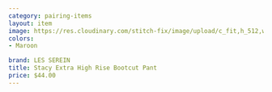 ```yaml
---
category: pairing-items
layout: item
image: https://res.cloudinary.com/stitch-fix/image/upload/c_fit,h_512,w_512/v1678782391/jhlheiesovehtchq3ks6
colors: 
- Maroon

brand: LES SEREIN
title: Stacy Extra High Rise Bootcut Pant
price: $44.00
---
```

